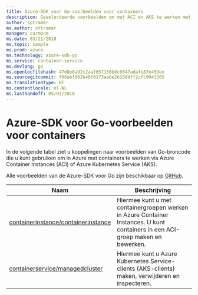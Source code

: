 ```yaml
---
title: Azure-SDK voor Go-voorbeelden voor containers
description: Geselecteerde voorbeelden om met ACI en AKS te werken met behulp van de Azure-SDK voor Go.
author: sptramer
ms.author: sttramer
manager: carmonm
ms.date: 03/21/2018
ms.topic: sample
ms.prod: azure
ms.technology: azure-sdk-go
ms.service: container-service
ms.devlang: go
ms.openlocfilehash: 47d8e8a92c2aaf657156b8c0047adafe87e459ee
ms.sourcegitcommit: f08abf902b48f8173aa6e261084ff2cfc9043305
ms.translationtype: HT
ms.contentlocale: nl-NL
ms.lasthandoff: 05/03/2018
---
```

# <a name="azure-sdk-for-go-samples-for-containers"></a>Azure-SDK voor Go-voorbeelden voor containers

In de volgende tabel ziet u koppelingen naar voorbeelden van Go-broncode die u kunt gebruiken om in Azure met containers te werken via Azure Container Instances (ACI) of Azure Kubernetes Service (AKS). 

Alle voorbeelden van de Azure-SDK voor Go zijn beschikbaar op [GitHub](https://github.com/Azure-Samples/azure-sdk-for-go-samples).

| Naam | Beschrijving |
|------|-------------|
| [containerinstance/containerinstance](https://github.com/Azure-Samples/azure-sdk-for-go-samples/blob/master/containerinstance/containerinstance.go) | Hiermee kunt u met containergroepen werken in Azure Container Instances. U kunt containers in een ACI-groep maken en bewerken. |
| [containerservice/managedcluster](https://github.com/Azure-Samples/azure-sdk-for-go-samples/blob/master/containerservice/managedcluster.go) | Hiermee kunt u Azure Kubernetes Service-clients (AKS-clients) maken, verwijderen en inspecteren. |
